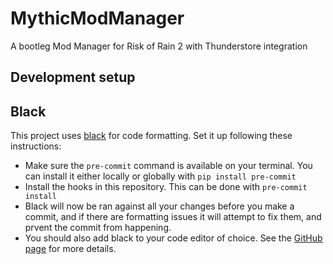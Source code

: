 # MythicModManager
A bootleg Mod Manager for Risk of Rain 2 with Thunderstore integration


## Development setup

Black
-----

This project uses [black](https://github.com/ambv/black) for code formatting.
Set it up following these instructions:
* Make sure the `pre-commit` command is available on your terminal. You can
install it either locally or globally with `pip install pre-commit`
* Install the hooks in this repository. This can be done with
`pre-commit install`
* Black will now be ran against all your changes before you make a commit, and
if there are formatting issues it will attempt to fix them, and prvent the
commit from happening.
* You should also add black to your code editor of choice. See the
[GitHub page](https://github.com/ambv/black) for more details.

